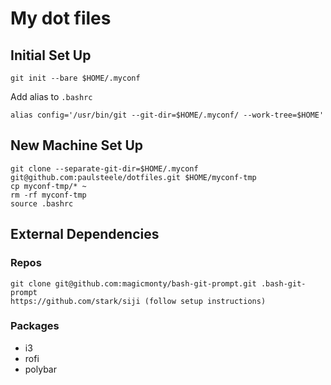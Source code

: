 # My dot files

## Initial Set Up
```
git init --bare $HOME/.myconf
```
Add alias to `.bashrc`
```
alias config='/usr/bin/git --git-dir=$HOME/.myconf/ --work-tree=$HOME'
```

## New Machine Set Up
```
git clone --separate-git-dir=$HOME/.myconf git@github.com:paulsteele/dotfiles.git $HOME/myconf-tmp
cp myconf-tmp/* ~
rm -rf myconf-tmp
source .bashrc
```

## External Dependencies
### Repos
```
git clone git@github.com:magicmonty/bash-git-prompt.git .bash-git-prompt
https://github.com/stark/siji (follow setup instructions)
```

### Packages
* i3
* rofi
* polybar
